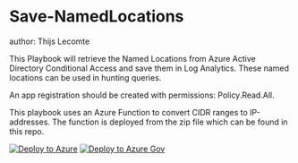 # Save-NamedLocations
author: Thijs Lecomte

This Playbook will retrieve the Named Locations from Azure Active Directory Conditional Access and save them in Log Analytics.
These named locations can be used in hunting queries.

An app registration should be created with permissions: Policy.Read.All.

This playbook uses an Azure Function to convert CIDR ranges to IP-addresses.
The function is deployed from the zip file which can be found in this repo.

[![Deploy to Azure](https://aka.ms/deploytoazurebutton)]("https://portal.azure.com/#create/Microsoft.Template/uri/https%3A%2F%2Fraw.githubusercontent.com%2FAzure%2FAzure-Sentinel%2Fmaster%2FPlaybooks%2FSave-NamedLocations%2Fazuredeploy.json)
[![Deploy to Azure Gov](https://aka.ms/deploytoazuregovbutton)]("https://portal.azure.us/#create/Microsoft.Template/uri/https%3A%2F%2Fraw.githubusercontent.com%2FAzure%2FAzure-Sentinel%2Fmaster%2FPlaybooks%2FSave-NamedLocations%2Fazuredeploy.json)